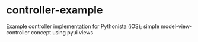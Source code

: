 # controller-example
Example controller implementation for Pythonista (iOS); simple model-view-controller concept using pyui views
